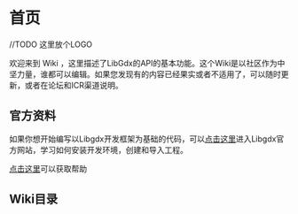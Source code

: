 # 首页

//TODO 这里放个LOGO

欢迎来到 Wiki ，这里描述了LibGdx的API的基本功能。这个Wiki是以社区作为中坚力量，谁都可以编辑。如果您发现有的内容已经果实或者不适用了，可以随时更新，或者在论坛和ICR渠道说明。

## 官方资料

如果你想开始编写以Libgdx开发框架为基础的代码，可以[点击这里](https://libgdx.badlogicgames.com/documentation/)进入Libgdx官方网站，学习如何安装开发环境，创建和导入工程。

[点击这里](https://github.com/libgdx/libgdx/wiki/Getting-Help)可以获取帮助

## Wiki目录







